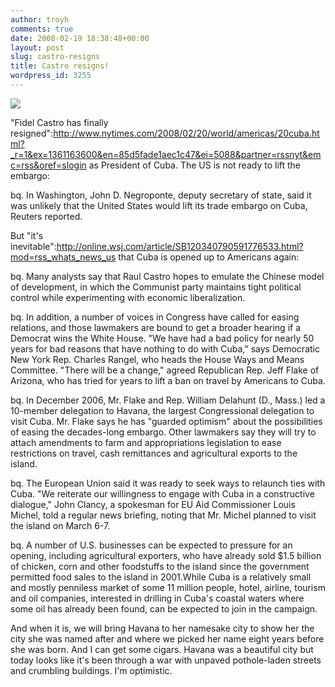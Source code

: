 ```yaml
---
author: troyh
comments: true
date: 2008-02-19 18:38:48+00:00
layout: post
slug: castro-resigns
title: Castro resigns!
wordpress_id: 3255
---
```


[![](http://troyandgay.com/blog/pix/2008/02/picture-1.png)](http://troyandgay.com/blog/pix/2008/02/picture-1.png)

"Fidel Castro has finally resigned":http://www.nytimes.com/2008/02/20/world/americas/20cuba.html?_r=1&ex=1361163600&en=85d5fade1aec1c47&ei=5088&partner=rssnyt&emc=rss&oref=slogin as President of Cuba. The US is not ready to lift the embargo:

bq. In Washington, John D. Negroponte, deputy secretary of state, said it was unlikely that the United States would lift its trade embargo on Cuba, Reuters reported.

But "it's inevitable":http://online.wsj.com/article/SB120340790591776533.html?mod=rss_whats_news_us that Cuba is opened up to Americans again:


<!-- more -->

bq. Many analysts say that Raul Castro hopes to emulate the Chinese model of development, in which the Communist party maintains tight political control while experimenting with economic liberalization.

bq. In addition, a number of voices in Congress have called for easing relations, and those lawmakers are bound to get a broader hearing if a Democrat wins the White House. "We have had a bad policy for nearly 50 years for bad reasons that have nothing to do with Cuba," says Democratic New York Rep. Charles Rangel, who heads the House Ways and Means Committee. "There will be a change," agreed Republican Rep. Jeff Flake of Arizona, who has tried for years to lift a ban on travel by Americans to Cuba.

bq. In December 2006, Mr. Flake and Rep. William Delahunt (D., Mass.) led a 10-member delegation to Havana, the largest Congressional delegation to visit Cuba. Mr. Flake says he has "guarded optimism" about the possibilities of easing the decades-long embargo. Other lawmakers say they will try to attach amendments to farm and appropriations legislation to ease restrictions on travel, cash remittances and agricultural exports to the island.

bq. The European Union said it was ready to seek ways to relaunch ties with Cuba. "We reiterate our willingness to engage with Cuba in a constructive dialogue," John Clancy, a spokesman for EU Aid Commissioner Louis Michel, told a regular news briefing, noting that Mr. Michel planned to visit the island on March 6-7.

bq. A number of U.S. businesses can be expected to pressure for an opening, including agricultural exporters, who have already sold $1.5 billion of chicken, corn and other foodstuffs to the island since the government permitted food sales to the island in 2001.While Cuba is a relatively small and mostly penniless market of some 11 million people, hotel, airline, tourism and oil companies, interested in drilling in Cuba's coastal waters where some oil has already been found, can be expected to join in the campaign.

And when it is, we will bring Havana to her namesake city to show her the city she was named after and where we picked her name eight years before she was born. And I can get some cigars. Havana was a beautiful city but today looks like it's been through a war with unpaved pothole-laden streets and crumbling buildings. I'm optimistic.
